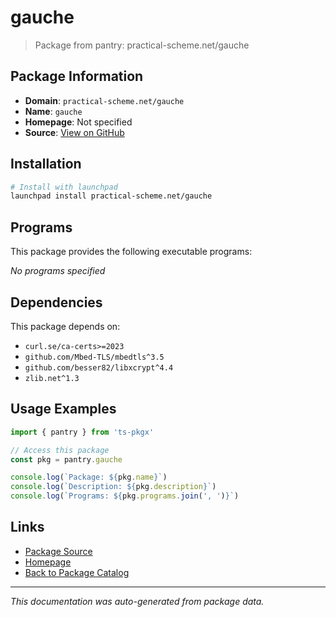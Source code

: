 # gauche

> Package from pantry: practical-scheme.net/gauche

## Package Information

- **Domain**: `practical-scheme.net/gauche`
- **Name**: `gauche`
- **Homepage**: Not specified
- **Source**: [View on GitHub](https://github.com/pkgxdev/pantry/tree/main/projects/practical-scheme.net/gauche/package.yml)

## Installation

```bash
# Install with launchpad
launchpad install practical-scheme.net/gauche
```

## Programs

This package provides the following executable programs:

*No programs specified*

## Dependencies

This package depends on:

- `curl.se/ca-certs>=2023`
- `github.com/Mbed-TLS/mbedtls^3.5`
- `github.com/besser82/libxcrypt^4.4`
- `zlib.net^1.3`

## Usage Examples

```typescript
import { pantry } from 'ts-pkgx'

// Access this package
const pkg = pantry.gauche

console.log(`Package: ${pkg.name}`)
console.log(`Description: ${pkg.description}`)
console.log(`Programs: ${pkg.programs.join(', ')}`)
```

## Links

- [Package Source](https://github.com/pkgxdev/pantry/tree/main/projects/practical-scheme.net/gauche/package.yml)
- [Homepage](#)
- [Back to Package Catalog](../../../package-catalog.md)

---

*This documentation was auto-generated from package data.*
